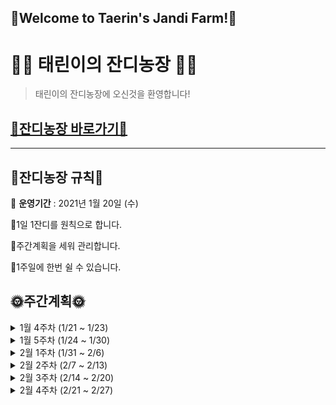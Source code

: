 ## 💚Welcome to Taerin's Jandi Farm!💚

#   👩‍🌾 태린이의 잔디농장 👩‍🌾

> 태린이의 잔디농장에 오신것을 환영합니다! 
## [🌼잔디농장 바로가기🌼](https://github.com/hataerin/TIL)

---

## 🌈잔디농장 규칙🌈

🥕 **운영기간** : 2021년 1월 20일 (수)

🥦1일 1잔디를 원칙으로 합니다.

🥦주간계획을 세워 관리합니다.

🥦1주일에 한번 쉴 수 있습니다.



## 🌞주간계획🌞

<details>
<summary> 1월 4주차 (1/21 ~ 1/23) </summary>
<div markdown="1">
  
☁ [쉬는날] 1월 21일 (목) 
  
- [ ] [자바] 인프런 강의 듣기 (~배열)
- [ ] [SSAFY] WS 01-04, HW 01-05 문제풀이
- [ ] [SSAFY] Live 수업 복습
- [x] 깃헙 프로필 정리하기

</div>
</details>

<details>
<summary> 1월 5주차 (1/24 ~ 1/30) </summary>
<div markdown="1">
  
☁ [쉬는날] 1월 25일 (월) 

- [x] [SSAFY] ~ WS 08, HW 08 문제풀이
- [ ] [SSAFY] Live 수업 복습
- [x] [Java] 인프런 강의 듣기 (~다형성/제어자)
- [x] [Java] 책 보기 (~다형성/제어자)

</div>
</details>

<details>
<summary> 2월 1주차 (1/31 ~ 2/6) </summary>
<div markdown="1">
  
☁ [쉬는날] 2월 5일 (금) 

- [x] [Algorithm] 하루에 한 문제씩 풀기
- [x] [SSAFY] 알고 시험공부하기
- [ ] [SSAFY] 과제/보충 문제 다시풀기
</div>
</details>

<details>
<summary> 2월 2주차 (2/7 ~ 2/13) </summary>
<div markdown="1">
  
☁ [쉬는날] 2월 11,12일 (목,금) 

- [x] [SSAFY] 과제하기

</div>
</details>

<details>
<summary> 2월 3주차 (2/14 ~ 2/20) </summary>
<div markdown="1">
  
☁ [쉬는날] 2월 18일 (목) 

- [ ] [Algorithm] 스터디 문제풀이
- [ ] [SSAFY] Live복습 (1~8)
- [ ] [SSAFY] WS/HW 문제풀이 (1~8)

</div>
</details>

<details>
<summary> 2월 4주차 (2/21 ~ 2/27) </summary>
<div markdown="1">
  
☁ [쉬는날] 없음

- [ ] [Algorithm] day 1~11
- [x] [Algorithm] 보충문제 풀기
- [x] [SSAFY] IM 시험 공부

</div>
</details>

